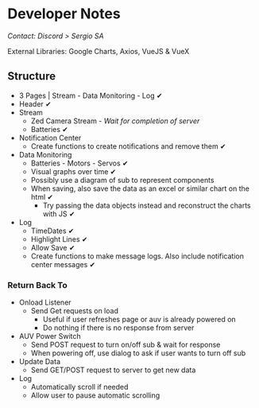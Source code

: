 # Developer Notes

_Contact: Discord > Sergio SA_

External Libraries: Google Charts, Axios, VueJS & VueX

## Structure

- 3 Pages | Stream - Data Monitoring - Log ✔
- Header ✔
- Stream
  - Zed Camera Stream - _Wait for completion of server_
  - Batteries ✔
- Notification Center
  - Create functions to create notifications and remove them ✔
- Data Monitoring
  - Batteries - Motors - Servos ✔
  - Visual graphs over time ✔
  - Possibly use a diagram of sub to represent components
  - When saving, also save the data as an excel or similar chart on the html ✔
    - Try passing the data objects instead and reconstruct the charts with JS ✔
- Log
  - TimeDates ✔
  - Highlight Lines ✔
  - Allow Save ✔
  - Create functions to make message logs. Also include notification center messages ✔

### Return Back To

- Onload Listener 
  - Send Get requests on load
    - Useful if user refreshes page or auv is already powered on
    - Do nothing if there is no response from server
- AUV Power Switch
    - Send POST request to turn on/off sub & wait for response
    - When powering off, use dialog to ask if user wants to turn off sub
- Update Data
  - Send GET/POST request to server to get new data
- Log
  - Automatically scroll if needed
  - Allow user to pause automatic scrolling